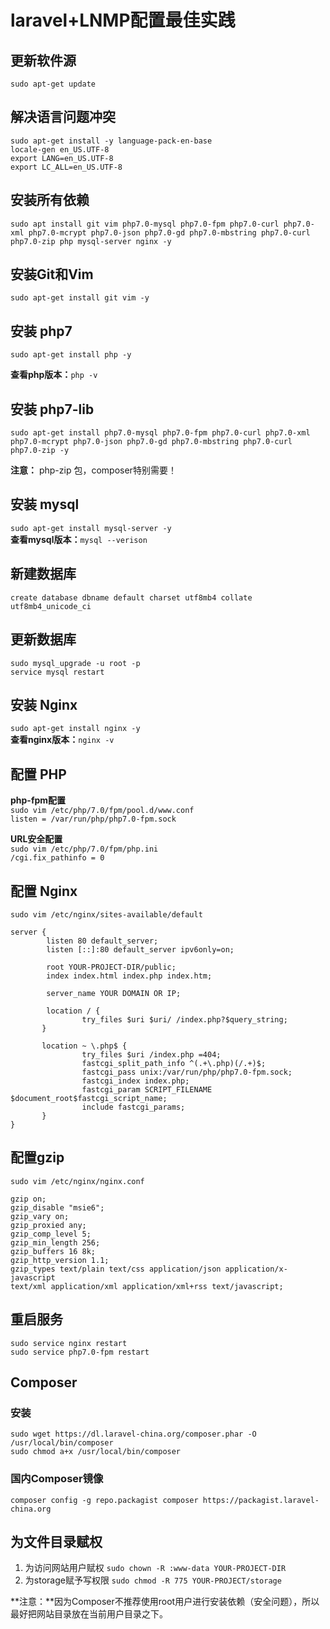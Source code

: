 # laravel+LNMP配置最佳实践
## 更新软件源  
`sudo apt-get update`

## 解决语言问题冲突  
```shell
sudo apt-get install -y language-pack-en-base
locale-gen en_US.UTF-8  
export LANG=en_US.UTF-8 
export LC_ALL=en_US.UTF-8 
```
## 安装所有依赖
`sudo apt install git vim php7.0-mysql php7.0-fpm php7.0-curl php7.0-xml php7.0-mcrypt php7.0-json php7.0-gd php7.0-mbstring php7.0-curl php7.0-zip php mysql-server nginx -y`

## 安装Git和Vim  
`sudo apt-get install git vim -y`

## 安装 php7  
`sudo apt-get install php -y`  

**查看php版本：**`php -v`

## 安装 php7-lib  
`sudo apt-get install php7.0-mysql php7.0-fpm php7.0-curl php7.0-xml php7.0-mcrypt php7.0-json php7.0-gd php7.0-mbstring php7.0-curl php7.0-zip -y`

**注意：** php-zip 包，composer特别需要！

## 安装 mysql  
`sudo apt-get install mysql-server -y`  
**查看mysql版本：**`mysql --verison`

## 新建数据库  
`create database dbname default charset utf8mb4 collate utf8mb4_unicode_ci`

## 更新数据库
```shell
sudo mysql_upgrade -u root -p
service mysql restart
```

## 安装 Nginx  
`sudo apt-get install nginx -y  `  
**查看nginx版本：**`nginx -v`

## 配置 PHP  
**php-fpm配置**  
`sudo vim /etc/php/7.0/fpm/pool.d/www.conf  `  
`listen = /var/run/php/php7.0-fpm.sock`

**URL安全配置**  
`sudo vim /etc/php/7.0/fpm/php.ini`   
`/cgi.fix_pathinfo = 0`  

## 配置 Nginx
`sudo vim /etc/nginx/sites-available/default`  
```
server {
        listen 80 default_server;
        listen [::]:80 default_server ipv6only=on;

        root YOUR-PROJECT-DIR/public;
        index index.html index.php index.htm;

        server_name YOUR DOMAIN OR IP;

        location / {
                try_files $uri $uri/ /index.php?$query_string;
       }

       location ~ \.php$ {
                try_files $uri /index.php =404;
                fastcgi_split_path_info ^(.+\.php)(/.+)$;
                fastcgi_pass unix:/var/run/php/php7.0-fpm.sock;
                fastcgi_index index.php;
                fastcgi_param SCRIPT_FILENAME $document_root$fastcgi_script_name;
                include fastcgi_params;
       }
}
``` 

## 配置gzip  
`sudo vim /etc/nginx/nginx.conf`   

```
gzip on;
gzip_disable "msie6";
gzip_vary on;
gzip_proxied any;
gzip_comp_level 5;
gzip_min_length 256;
gzip_buffers 16 8k;
gzip_http_version 1.1;
gzip_types text/plain text/css application/json application/x-javascript
text/xml application/xml application/xml+rss text/javascript;
```

## 重启服务
`sudo service nginx restart`  
`sudo service php7.0-fpm restart`  

## Composer

### 安装

```shell
sudo wget https://dl.laravel-china.org/composer.phar -O /usr/local/bin/composer
sudo chmod a+x /usr/local/bin/composer
```

### 国内Composer镜像
```shell
composer config -g repo.packagist composer https://packagist.laravel-china.org
```
## 为文件目录赋权
1. 为访问网站用户赋权  `sudo chown -R :www-data YOUR-PROJECT-DIR `
2. 为storage赋予写权限  `sudo chmod -R 775 YOUR-PROJECT/storage ` 

**注意：**因为Composer不推荐使用root用户进行安装依赖（安全问题），所以最好把网站目录放在当前用户目录之下。